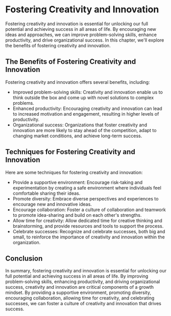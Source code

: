 Fostering Creativity and Innovation
==============================================

Fostering creativity and innovation is essential for unlocking our full potential and achieving success in all areas of life. By encouraging new ideas and approaches, we can improve problem-solving skills, enhance productivity, and drive organizational success. In this chapter, we'll explore the benefits of fostering creativity and innovation.

The Benefits of Fostering Creativity and Innovation
---------------------------------------------------

Fostering creativity and innovation offers several benefits, including:

* Improved problem-solving skills: Creativity and innovation enable us to think outside the box and come up with novel solutions to complex problems.
* Enhanced productivity: Encouraging creativity and innovation can lead to increased motivation and engagement, resulting in higher levels of productivity.
* Organizational success: Organizations that foster creativity and innovation are more likely to stay ahead of the competition, adapt to changing market conditions, and achieve long-term success.

Techniques for Fostering Creativity and Innovation
--------------------------------------------------

Here are some techniques for fostering creativity and innovation:

* Provide a supportive environment: Encourage risk-taking and experimentation by creating a safe environment where individuals feel comfortable sharing their ideas.
* Promote diversity: Embrace diverse perspectives and experiences to encourage new and innovative ideas.
* Encourage collaboration: Foster a culture of collaboration and teamwork to promote idea-sharing and build on each other's strengths.
* Allow time for creativity: Allow dedicated time for creative thinking and brainstorming, and provide resources and tools to support the process.
* Celebrate successes: Recognize and celebrate successes, both big and small, to reinforce the importance of creativity and innovation within the organization.

Conclusion
----------

In summary, fostering creativity and innovation is essential for unlocking our full potential and achieving success in all areas of life. By improving problem-solving skills, enhancing productivity, and driving organizational success, creativity and innovation are critical components of a growth mindset. By providing a supportive environment, promoting diversity, encouraging collaboration, allowing time for creativity, and celebrating successes, we can foster a culture of creativity and innovation that drives success.


